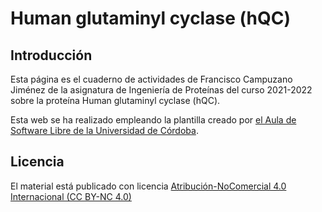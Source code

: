 # Human glutaminyl cyclase (hQC) 

## Introducción
Esta página es el cuaderno de actividades de Francisco Campuzano Jiménez de la asignatura de Ingeniería de Proteínas del curso 2021-2022 sobre la proteína Human glutaminyl cyclase (hQC).

Esta web se ha realizado empleando la plantilla creado por [el Aula de Software Libre de la Universidad de Córdoba](https://github.com/aulasoftwarelibre/plantilla-talleres).

## Licencia

El material está publicado con licencia [Atribución-NoComercial 4.0 Internacional (CC BY-NC 4.0)](https://creativecommons.org/licenses/by-nc/4.0/deed.es)
